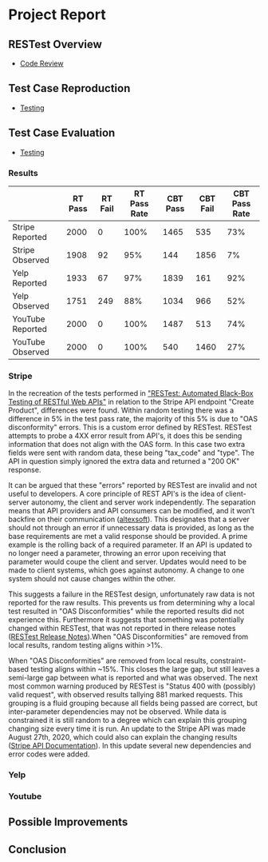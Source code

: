 # Project Report

## RESTest Overview 

- [Code Review](CodeEvaluation/CodeReview.md)

## Test Case Reproduction 

- [Testing](Testing/Report.md)

## Test Case Evaluation

- [Testing](Testing/Report.md)

### Results

|                   | RT Pass | RT Fail | RT Pass Rate | CBT Pass | CBT Fail | CBT Pass Rate |
| ----------------- | ------- | ------- | ------------ | -------- | -------- | ------------- |
| Stripe Reported   | 2000    | 0       | 100%         | 1465     | 535      | 73%           |
| Stripe Observed   | 1908    | 92      | 95%          | 144      | 1856     | 7%            |
| Yelp Reported     | 1933    | 67      | 97%          | 1839     | 161      | 92%           |
| Yelp Observed     | 1751    | 249     | 88%          | 1034     | 966      | 52%           |
| YouTube Reported  | 2000    | 0       | 100%         | 1487     | 513      | 74%           |
| YouTube Observed  | 2000    | 0       | 100%         | 540      | 1460     | 27%           |

### Stripe

In the recreation of the tests performed in ["RESTest: Automated Black-Box Testing of RESTful Web APIs"](https://personal.us.es/amarlop/wp-content/uploads/2021/06/RESTest-Automated-Black-Box-Testing-of-RESTful-Web-APIs.pdf) in relation to the Stripe API endpoint "Create Product", differences were found. Within random testing there was a difference in 5% in the test pass rate, the majority of this 5% is due to "OAS disconformity" errors. This is a custom error defined by RESTest. RESTest attempts to probe a 4XX error result from API's, it does this be sending information that does not align with the OAS form. In this case two extra fields were sent with random data, these being "tax_code" and "type". The API in question simply ignored the extra data and returned a "200 OK" response.

It can be argued that these "errors" reported by RESTest are invalid and not useful to developers. A core principle of REST API's is the idea of client-server autonomy, the client and server work independently. The separation means that API providers and API consumers can be modified, and it won’t backfire on their communication ([altexsoft](https://www.altexsoft.com/blog/rest-api-design/)). This designates that a server should not through an error if unnecessary data is provided, as long as the base requirements are met a valid response should be provided. A prime example is the rolling back of a required parameter. If an API is updated to no longer need a parameter, throwing an error upon receiving that parameter would coupe the client and server. Updates would need to be made to client systems, which goes against autonomy. A change to one system should not cause changes within the other. 

This suggests a failure in the RESTest design, unfortunately raw data is not reported for the raw results. This prevents us from determining why a local test resulted in "OAS Disconformities" while the reported results did not experience this. Furthermore it suggests that something was potentially changed within RESTest, that was not reported in there release notes ([RESTest Release Notes](https://github.com/isa-group/RESTest/releases/tag/restest-1.2.0)).When "OAS Disconformities" are removed from local results, random testing aligns within >1%.

When "OAS Disconformities" are removed from local results, constraint-based testing aligns within ~15%. This closes the large gap, but still leaves a semi-large gap between what is reported and what was observed. The next most common warning produced by RESTest is "Status 400 with (possibly) valid request", with observed results tallying 881 marked requests. This grouping is a fluid grouping because all fields being passed are correct, but inter-parameter dependencies may not be observed. While data is constrained it is still random to a degree which can explain this grouping changing size every time it is run. An update to the Stripe API was made August 27th, 2020, which could also can explain the changing results ([Stripe API Documentation](https://stripe.com/docs/upgrades)). In this update several new dependencies and error codes were added.

### Yelp

### Youtube

## Possible Improvements

## Conclusion 

